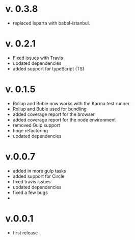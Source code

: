 # v. 0.3.8

- replaced Isparta with babel-istanbul.

# v. 0.2.1

- Fixed issues with Travis
- updated dependencies
- added support for typeScript (TS)

#  v. 0.1.5

- Rollup and Buble now works with the Karma test runner
- Rollup and Buble used for bundling
- added coverage report for the browser
- added coverage report for the node environment
- removed Gulp support
- huge refactoring
- updated dependencies

# v.0.0.7

- added in more gulp tasks
- added support for Circle
- fixed travis issues
- updated dependencies
- fixed a few bugs
- 
# v.0.0.1

- first release
